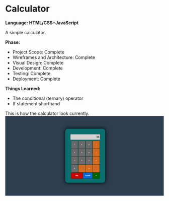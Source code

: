 # Calculator
<strong>Language: HTML/CSS+JavaScript</strong>

A simple calculator.

**Phase:**
* Project Scope: Complete
* Wireframes and Architecture: Complete
* Visual Design: Complete
* Development: Complete
* Testing: Complete
* Deployment: Complete

**Things Learned:**
* The conditional (ternary) operator
* If statement shorthand

This is how the calculator look currently.
<img src="assets/pics/projectimage.png">